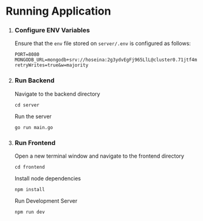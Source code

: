 # Running Application

1. ### Configure ENV Variables

   Ensure that the `env` file stored on `server/.env` is configured as follows:

   ```
   PORT=8080
   MONGODB_URL=mongodb+srv://hoseina:2g3ydvEgFj965LlL@cluster0.71jtf4m.mongodb.net/?retryWrites=true&w=majority
   ```

2. ### Run Backend

   Navigate to the backend directory

   ```
   cd server
   ```

   Run the server

   ```
   go run main.go
   ```

3. ### Run Frontend
   Open a new terminal window and navigate to the frontend directory
   ```
   cd frontend
   ```
   Install node dependencies
   ```
   npm install
   ```
   Run Development Server
   ```
   npm run dev
   ```
